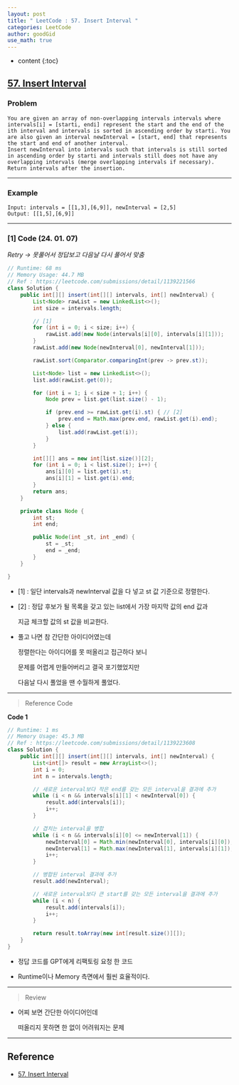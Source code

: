 ```yaml
---
layout: post
title: " LeetCode : 57. Insert Interval "
categories: LeetCode
author: goodGid
use_math: true
---
```

* content
{:toc}

## [57. Insert Interval](https://leetcode.com/problems/insert-interval)

### Problem

```
You are given an array of non-overlapping intervals intervals where intervals[i] = [starti, endi] represent the start and the end of the ith interval and intervals is sorted in ascending order by starti. You are also given an interval newInterval = [start, end] that represents the start and end of another interval.
Insert newInterval into intervals such that intervals is still sorted in ascending order by starti and intervals still does not have any overlapping intervals (merge overlapping intervals if necessary).
Return intervals after the insertion.
```


---

### Example

```
Input: intervals = [[1,3],[6,9]], newInterval = [2,5]
Output: [[1,5],[6,9]]
```

---

### [1] Code (24. 01. 07)

*Retry -> 못풀어서 정답보고 다음날 다시 풀어서 맞춤*

``` java
// Runtime: 68 ms
// Memory Usage: 44.7 MB
// Ref : https://leetcode.com/submissions/detail/1139221566
class Solution {
    public int[][] insert(int[][] intervals, int[] newInterval) {
        List<Node> rawList = new LinkedList<>();
        int size = intervals.length;

        // [1]
        for (int i = 0; i < size; i++) {
            rawList.add(new Node(intervals[i][0], intervals[i][1]));
        }
        rawList.add(new Node(newInterval[0], newInterval[1]));

        rawList.sort(Comparator.comparingInt(prev -> prev.st));

        List<Node> list = new LinkedList<>();
        list.add(rawList.get(0));

        for (int i = 1; i < size + 1; i++) {
            Node prev = list.get(list.size() - 1);

            if (prev.end >= rawList.get(i).st) { // [2]
                prev.end = Math.max(prev.end, rawList.get(i).end);
            } else {
                list.add(rawList.get(i));
            }
        }

        int[][] ans = new int[list.size()][2];
        for (int i = 0; i < list.size(); i++) {
            ans[i][0] = list.get(i).st;
            ans[i][1] = list.get(i).end;
        }
        return ans;
    }

    private class Node {
        int st;
        int end;

        public Node(int _st, int _end) {
            st = _st;
            end = _end;
        }
    }

}
```

* [1] : 일단 intervals과 newInterval 값을 다 넣고 st 값 기준으로 정렬한다.

* [2] : 정답 후보가 될 목록을 갖고 있는 list에서 가장 마지막 값의 end 값과

  지금 체크할 값의 st 값을 비교한다.

* 풀고 나면 참 간단한 아이디어였는데

  정렬한다는 아이디어를 못 떠올리고 접근하다 보니

  문제를 어렵게 만들어버리고 결국 포기했었지만

  다음날 다시 풀었을 땐 수월하게 풀었다.

---

> Reference Code

**Code 1**

``` java
// Runtime: 1 ms
// Memory Usage: 45.3 MB
// Ref : https://leetcode.com/submissions/detail/1139223608
class Solution {
    public int[][] insert(int[][] intervals, int[] newInterval) {
        List<int[]> result = new ArrayList<>();
        int i = 0;
        int n = intervals.length;

        // 새로운 interval보다 작은 end를 갖는 모든 interval을 결과에 추가
        while (i < n && intervals[i][1] < newInterval[0]) {
            result.add(intervals[i]);
            i++;
        }

        // 겹치는 interval을 병합
        while (i < n && intervals[i][0] <= newInterval[1]) {
            newInterval[0] = Math.min(newInterval[0], intervals[i][0]);
            newInterval[1] = Math.max(newInterval[1], intervals[i][1]);
            i++;
        }

        // 병합된 interval 결과에 추가
        result.add(newInterval);

        // 새로운 interval보다 큰 start를 갖는 모든 interval을 결과에 추가
        while (i < n) {
            result.add(intervals[i]);
            i++;
        }

        return result.toArray(new int[result.size()][]);
    }
} 
```

* 정답 코드를 GPT에게 리팩토링 요청 한 코드

* Runtime이나 Memory 측면에서 훨씬 효율적이다.

---

> Review

* 어찌 보면 간단한 아이디어인데 

  떠올리지 못하면 한 없이 어려워지는 문제


---

## Reference

* [57. Insert Interval](https://leetcode.com/problems/insert-interval)